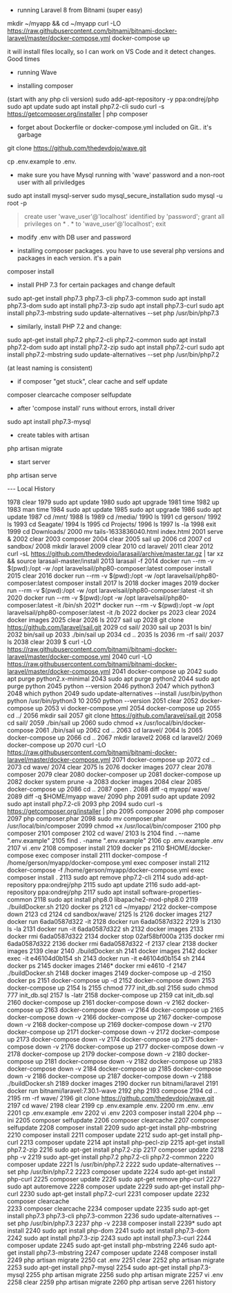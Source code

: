  - running Laravel 8 from Bitnami (super easy)

mkdir ~/myapp && cd ~/myapp
curl -LO https://raw.githubusercontent.com/bitnami/bitnami-docker-laravel/master/docker-compose.yml
docker-compose up

it will install files locally, so I can work on VS Code and it detect changes. Good times

 - running Wave

 - installing composer

  (start with any php cli version)
sudo add-apt-repository -y ppa:ondrej/php
sudo apt update
sudo apt install php7.2-cli
sudo curl -s https://getcomposer.org/installer | php
composer

 - forget about Dockerfile or docker-compose.yml included on Git.. it's garbage

 git clone https://github.com/thedevdojo/wave.git

 cp .env.example to .env.

 - make sure you have Mysql running with 'wave' password and a non-root user with all priviledges

sudo apt install mysql-server
sudo mysql_secure_installation
sudo mysql -u root -p
> create user 'wave_user'@'localhost' identified by 'password';
> grant all privileges on * . * to 'wave_user'@'localhost';
> exit

 - modify .env with DB user and password

 - installing composer packages. you have to use several php versions and packages in each version. it's a pain

composer install

<bunch of errors>

 - install PHP 7.3 for certain packages and change default

sudo apt-get install php7.3 php7.3-cli php7.3-common
sudo apt install php7.3-dom
sudo apt install php7.3-zip
sudo apt install php7.3-curl
sudo apt install php7.3-mbstring
sudo update-alternatives --set php /usr/bin/php7.3

 - similarly, install PHP 7.2 and change:

sudo apt-get install php7.2 php7.2-cli php7.2-common
sudo apt install php7.2-dom
sudo apt install php7.2-zip
sudo apt install php7.2-curl
sudo apt install php7.2-mbstring
sudo update-alternatives --set php /usr/bin/php7.2

(at least naming is consistent)

 - if composer "get stuck", clear cache and self update

 composer clearcache
 composer selfupdate

 - after 'compose install' runs without errors, install driver

sudo apt install php7.3-mysql

 - create tables with artisan

 php artisan migrate

 - start server

 php artisan serve



 --- Local History

  1978  clear
 1979  sudo apt update
 1980  sudo apt upgrade
 1981  time
 1982  up
 1983  man time
 1984  sudo apt update
 1985  sudo apt upgrade
 1986  sudo apt update
 1987  cd /mnt/
 1988  ls
 1989  cd /media/
 1990  ls
 1991  cd gerson/
 1992  ls
 1993  cd Seagate/
 1994  ls
 1995  cd Projects/
 1996  ls
 1997  ls -la
 1998  exit
 1999  cd Downloads/
 2000  mv tails-1633836040.html index.html
 2001  serve &
 2002  clear
 2003  composer
 2004  clear
 2005  sail up
 2006  cd
 2007  cd sandbox/
 2008  mkdir laravel
 2009  clear
 2010  cd laravel/
 2011  clear
 2012  curl -sL https://github.com/thedevdojo/larasail/archive/master.tar.gz | tar xz && source larasail-master/install
 2013  larasail -f
 2014  docker run --rm     -v $(pwd):/opt     -w /opt     laravelsail/php80-composer:latest     composer install
 2015  clear
 2016  docker run --rm     -v $(pwd):/opt     -w /opt     laravelsail/php80-composer:latest     composer install
 2017  ls
 2018  docker images
 2019  docker run --rm     -v $(pwd):/opt     -w /opt     laravelsail/php80-composer:latest -it sh
 2020  docker run --rm     -v $(pwd):/opt     -w /opt     laravelsail/php80-composer:latest -it /bin/sh
 2021* docker run --rm     -v $(pwd):/opt     -w /opt     laravelsail/php80-composer:latest -it /b
 2022  docker ps
 2023  clear
 2024  docker images
 2025  clear
 2026  ls
 2027  sail up
 2028  git clone https://github.com/laravel/sail.git
 2029  cd sail/
 2030  sail up
 2031  ls bin/
 2032  bin/sail up
 2033  ./bin/sail up
 2034  cd ..
 2035  ls
 2036  rm -rf sail/
 2037  ls
 2038  clear
 2039  $ curl -LO https://raw.githubusercontent.com/bitnami/bitnami-docker-laravel/master/docker-compose.yml
 2040  curl -LO https://raw.githubusercontent.com/bitnami/bitnami-docker-laravel/master/docker-compose.yml
 2041  docker-compose up
 2042  sudo apt purge python2.x-minimal
 2043  sudo apt purge python2
 2044  sudo apt purge python
 2045  python --version
 2046  python3
 2047  which python3
 2048  which python
 2049  sudo update-alternatives --install /usr/bin/python python /usr/bin/python3 10
 2050  python --version
 2051  clear
 2052  docker-compose up
 2053  vi docker-compose.yml 
 2054  docker-compose up
 2055  cd ../
 2056  mkdir sail
 2057  git clone https://github.com/laravel/sail.git
 2058  cd sail/
 2059  ./bin/sail up
 2060  sudo chmod +x /usr/local/bin/docker-compose
 2061  ./bin/sail up
 2062  cd ..
 2063  cd laravel/
 2064  ls
 2065  docker-compose up
 2066  cd ..
 2067  mkdir laravel2
 2068  cd laravel2/
 2069  docker-compose up
 2070  curl -LO https://raw.githubusercontent.com/bitnami/bitnami-docker-laravel/master/docker-compose.yml
 2071  docker-compose up
 2072  cd ..
 2073  cd wave/
 2074  clear
 2075  ls
 2076  docker images
 2077  clear
 2078  composer
 2079  clear
 2080  docker-composer up
 2081  docker-compose up
 2082  docker system prune -a
 2083  docker images
 2084  clear
 2085  docker-compose up
 2086  cd ..
 2087  open .
 2088  diff -q myapp/ wave/
 2089  diff -q $HOME/myapp wave/
 2090  php
 2091  sudo apt update
 2092  sudo apt install php7.2-cli
 2093  php
 2094  sudo curl -s https://getcomposer.org/installer | php
 2095  composer
 2096  php composer
 2097  php composer.phar
 2098  sudo mv composer.phar /usr/local/bin/composer
 2099  chmod +x /usr/local/bin/composer
 2100  php composer
 2101  composer
 2102  cd wave/
 2103  ls
 2104  find . --name ".env.example"
 2105  find . -name ".env.example"
 2106  cp .env.example .env
 2107  vi .env
 2108  composer install
 2109  docker ps
 2110  $HOME/docker-compose exec composer install
 2111  docker-compose -f /home/gerson/myapp/docker-compose.yml exec composer install
 2112  docker-compose -f /home/gerson/myapp/docker-compose.yml exec composer install .
 2113  sudo apt remove php7.2-cli
 2114  sudo add-apt-repository ppa:ondrej/php
 2115  sudo apt update
 2116  sudo add-apt-repository ppa:ondrej/php
 2117  sudo apt install software-properties-common
 2118  sudo apt install php8.0 libapache2-mod-php8.0
 2119  ./buildDocker.sh 
 2120  docker ps
 2121  cd ~/myapp/
 2122  docker-compose down
 2123  cd
 2124  cd sandbox/wave/
 2125  ls
 2126  docker images
 2127  docker run 6ada0587d322 -it
 2128  docker run 6ada0587d322
 2129  ls
 2130  ls -la
 2131  docker run -it 6ada0587d322 sh
 2132  docker images
 2133  docker rmi 6ada0587d322
 2134  docker stop 02af58bf000a
 2135  docker rmi 6ada0587d322
 2136  docker rmi 6ada0587d322 -f
 2137  clear
 2138  docker images
 2139  clear
 2140  ./buildDocker.sh 
 2141  docker images
 2142  docker exec -it e46104d0b154 sh
 2143  docker run -it e46104d0b154 sh
 2144  docker ps
 2145  docker images
 2146* docker rmi e4610 -f
 2147  ./buildDocker.sh 
 2148  docker images
 2149  docker-compose up -d
 2150  docker ps
 2151  docker-compose up -d
 2152  docker-compose down
 2153  docker-compose up
 2154  ls
 2155  chmod 777 init_db.sql 
 2156  sudo chmod 777 init_db.sql 
 2157  ls -latr
 2158  docker-compose up
 2159  cat init_db.sql 
 2160  docker-compose up
 2161  docker-compose down -v
 2162  docker-compose up
 2163  docker-compose down -v
 2164  docker-compose up
 2165  docker-compose down -v
 2166  docker-compose up
 2167  docker-compose down -v
 2168  docker-compose up
 2169  docker-compose down -v
 2170  docker-compose up
 2171  docker-compose down -v
 2172  docker-compose up
 2173  docker-compose down -v
 2174  docker-compose up
 2175  docker-compose down -v
 2176  docker-compose up
 2177  docker-compose down -v
 2178  docker-compose up
 2179  docker-compose down -v
 2180  docker-compose up
 2181  docker-compose down -v
 2182  docker-compose up
 2183  docker-compose down -v
 2184  docker-compose up
 2185  docker-compose down -v
 2186  docker-compose up
 2187  docker-compose down -v
 2188  ./buildDocker.sh 
 2189  docker images
 2190  docker run bitnami/laravel 
 2191  docker run bitnami/laravel:7.30.1-wave
 2192  php
 2193  compose
 2194  cd ..
 2195  rm -rf wave/
 2196  git clone https://github.com/thedevdojo/wave.git
 2197  cd wave/
 2198  clear
 2199  cp .env.example .env.
 2200  rm .env. .env
 2201  cp .env.example .env
 2202  vi .env
 2203  composer install
 2204  php --ini
 2205  composer selfupdate
 2206  composer clearcache
 2207  composer selfupdate
 2208  composer install
 2209  sudo apt-get install php-mbstring
 2210  composer install
 2211  composer update
 2212  sudo apt-get install php-curl
 2213  composer update
 2214  apt install php-pecl-zip
 2215  apt-get install php7.2-zip
 2216  sudo apt-get install php7.2-zip
 2217  composer update
 2218  php -v
 2219  sudo apt-get install php7.2 php7.2-cli php7.2-common
 2220  composer update
 2221  ls /usr/bin/php7.2
 2222  sudo update-alternatives --set php /usr/bin/php7.2
 2223  composer update
 2224  sudo apt-get install php-curl
 2225  composer update
 2226  sudo apt-get remove php-curl
 2227  sudo apt autoremove
 2228  composer update
 2229  sudo apt-get install php-curl
 2230  sudo apt-get install php7.2-curl
 2231  composer update
 2232  composer clearcache\
 2233  composer clearcache
 2234  composer update
 2235  sudo apt-get install php7.3 php7.3-cli php7.3-common
 2236  sudo update-alternatives --set php /usr/bin/php7.3
 2237  php -v
 2238  composer install
 2239* sudo apt install 
 2240  sudo apt install php-dom
 2241  sudo apt install php7.3-dom
 2242  sudo apt install php7.3-zip
 2243  sudo apt install php7.3-curl
 2244  composer update
 2245  sudo apt-get install php-mbstring
 2246  sudo apt-get install php7.3-mbstring
 2247  composer update
 2248  composer install
 2249  php artisan migrate
 2250  cat .env
 2251  clear
 2252  php artisan migrate
 2253  sudo apt-get install php7-mysql
 2254  sudo apt-get install php7.3-mysql
 2255  php artisan migrate
 2256  sudo php artisan migrate
 2257  vi .env
 2258  clear
 2259  php artisan migrate
 2260  php artisan serve
 2261  history
